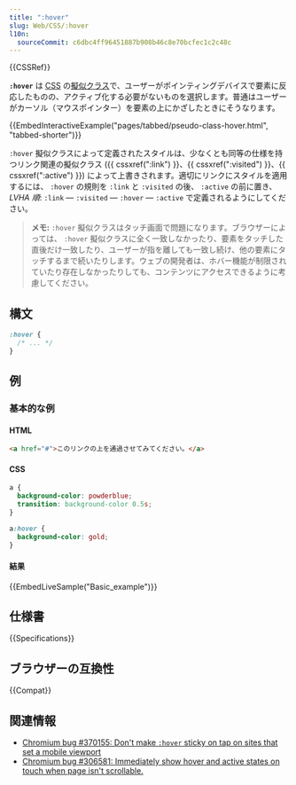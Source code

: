 ```yaml
---
title: ":hover"
slug: Web/CSS/:hover
l10n:
  sourceCommit: c6dbc4ff96451887b908b46c8e70bcfec1c2c48c
---
```


{{CSSRef}}

**`:hover`** は [CSS](/ja/docs/Web/CSS) の[擬似クラス](/ja/docs/Web/CSS/Pseudo-classes)で、ユーザーがポインティングデバイスで要素に反応したものの、アクティブ化する必要がないものを選択します。普通はユーザーがカーソル（マウスポインター）を要素の上にかざしたときにそうなります。

{{EmbedInteractiveExample("pages/tabbed/pseudo-class-hover.html", "tabbed-shorter")}}

`:hover` 擬似クラスによって定義されたスタイルは、少なくとも同等の仕様を持つリンク関連の擬似クラス ({{ cssxref(":link") }}、{{ cssxref(":visited") }}、{{ cssxref(":active") }}) によって上書きされます。適切にリンクにスタイルを適用するには、 `:hover` の規則を `:link` と `:visited` の後、 `:active` の前に置き、 _LVHA 順_: `:link` — `:visited` — `:hover` — `:active` で定義されるようにしてください。

> **メモ:** `:hover` 擬似クラスはタッチ画面で問題になります。ブラウザーによっては、 `:hover` 擬似クラスに全く一致しなかったり、要素をタッチした直後だけ一致したり、ユーザーが指を離しても一致し続け、他の要素にタッチするまで続いたりします。ウェブの開発者は、ホバー機能が制限されていたり存在しなかったりしても、コンテンツにアクセスできるように考慮してください。

## 構文

```css
:hover {
  /* ... */
}
```

## 例

### 基本的な例

#### HTML

```html
<a href="#">このリンクの上を通過させてみてください。</a>
```

#### CSS

```css
a {
  background-color: powderblue;
  transition: background-color 0.5s;
}

a:hover {
  background-color: gold;
}
```

#### 結果

{{EmbedLiveSample("Basic_example")}}

## 仕様書

{{Specifications}}

## ブラウザーの互換性

{{Compat}}

## 関連情報

- [Chromium bug #370155: Don't make `:hover` sticky on tap on sites that set a mobile viewport](https://crbug.com/370155)
- [Chromium bug #306581: Immediately show hover and active states on touch when page isn't scrollable.](https://crbug.com/306581)
